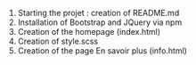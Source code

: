 1) Starting the projet : creation of README.md
2) Installation of Bootstrap and JQuery via npm
3) Creation of the homepage (index.html)
4) Creation of style.scss
5) Creation of the page En savoir plus (info.html)
